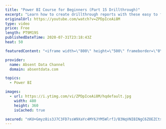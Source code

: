 ```yaml
---
title: "Power BI Course for Beginners (Part 15 Drillthrough)"
excerpt: "Learn how to create drillthrough reports with these easy to follow steps."
originalUrl: https://youtube.com/watch?v=ZPDpIceAi8M
type: video
price: Free
length: PT9M19S
publishedDateTime: 2020-07-31T23:18:43Z
heat: 50

featuredContent: "<iframe width=\"800\" height=\"500\" frameborder=\"0\" src=\"https://www.youtube.com/embed/ZPDpIceAi8M\" allow=\"accelerometer; autoplay; encrypted-media; gyroscope; picture-in-picture\" allowfullscreen></iframe>"

provider:
  name: Absent Data Channel
  domain: absentdata.com

topics:
  - Power BI

images:
  - url: https://i.ytimg.com/vi/ZPDpIceAi8M/hqdefault.jpg
    width: 480
    height: 360
    isCached: true

secured: "nKU+Gmyz8is3J7C3FD7ssW9XaYc4MY6JYM5WlrfJ/B3NqVNIBINgC6ZOEZCtsawljWzIRVuiTsL+ZjuWoyyBMygFYASsE0DcYr+LWdxrAdMfmvMlm0Wbk6YVLAqv3uOr9hJWkcqd+GcfMoP+rrRBTbqE8N4GsBgbftlpVt7RhMadlhnP3O5IZgbic1PgqUMtiMMe209ochWl6hcs4hyrYBtkUVXOKRGz9eCXpFn9SNy3zXMnpt6nw2Zs7FJIsT4zGS2BYlTOTUBDWzeOcS0pKR1SWWBreizllkSIMAOKazec3kMIPRMAo4S6VJc08lp65YbYfZIr9WSLkCuZvN3Ta/KNDQPlhRyqkE3A679YKZb7GaYeNvxs2EtEhDiRZ7ieVuYRGWNcX6qNFmOnALLW930dKMwKjBDGwDo3Q/lePys=;VvdfBiTWYsrgcpx1bIE4sw=="
---
```


